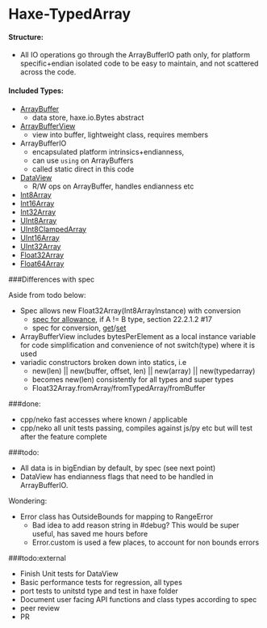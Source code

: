 # Haxe-TypedArray

#### Structure:
- All IO operations go through the ArrayBufferIO path only, for platform specific+endian isolated code to be easy to maintain, and not scattered across the code. 

#### Included Types:

- [ArrayBuffer](https://developer.mozilla.org/en-US/docs/Web/JavaScript/Reference/Global_Objects/ArrayBuffer) 
  - data store, haxe.io.Bytes abstract
- [ArrayBufferView](https://developer.mozilla.org/en-US/docs/Web/API/ArrayBufferView) 
  - view into buffer, lightweight class, requires members
- ArrayBufferIO
  - encapsulated platform intrinsics+endianness, 
  - can use `using` on ArrayBuffers
  - called static direct in this code
- [DataView](https://developer.mozilla.org/en-US/docs/Web/JavaScript/Reference/Global_Objects/DataView) 
  - R/W ops on ArrayBuffer, handles endianness etc
- [Int8Array](https://developer.mozilla.org/en-US/docs/Web/JavaScript/Reference/Global_Objects/Int8Array)
- [Int16Array](https://developer.mozilla.org/en-US/docs/Web/JavaScript/Reference/Global_Objects/Int16Array)
- [Int32Array](https://developer.mozilla.org/en-US/docs/Web/JavaScript/Reference/Global_Objects/Int32Array)
- [UInt8Array](https://developer.mozilla.org/en-US/docs/Web/JavaScript/Reference/Global_Objects/UInt8Array)
- [UInt8ClampedArray](https://developer.mozilla.org/en-US/docs/Web/JavaScript/Reference/Global_Objects/UInt8ClampedArray)
- [UInt16Array](https://developer.mozilla.org/en-US/docs/Web/JavaScript/Reference/Global_Objects/UInt16Array)
- [UInt32Array](https://developer.mozilla.org/en-US/docs/Web/JavaScript/Reference/Global_Objects/UInt32Array)
- [Float32Array](https://developer.mozilla.org/en-US/docs/Web/JavaScript/Reference/Global_Objects/Float32Array)
- [Float64Array](https://developer.mozilla.org/en-US/docs/Web/JavaScript/Reference/Global_Objects/Float64Array)

###Differences with spec

Aside from todo below:

- Spec allows new Float32Array(Int8ArrayInstance) with conversion
  - [spec for allowance](http://people.mozilla.org/~jorendorff/es6-draft.html#sec-%typedarray%-typedarray), if A != B type, section 22.2.1.2 #17
  - spec for conversion, [get](http://people.mozilla.org/~jorendorff/es6-draft.html#sec-getvaluefrombuffer)/[set](http://people.mozilla.org/~jorendorff/es6-draft.html#sec-setvalueinbuffer) 
- ArrayBufferView includes bytesPerElement as a local instance variable for code simplification and convenience of not switch(type) where it is used
- variadic constructors broken down into statics, i.e
  - new(len) || new(buffer, offset, len) || new(array) || new(typedarray)
  - becomes new(len) consistently for all types and super types
  - Float32Array.fromArray/fromTypedArray/fromBuffer

###done:

- cpp/neko fast accesses where known / applicable
- cpp/neko all unit tests passing, compiles against js/py etc but will test after the feature complete

###todo:

- All data is in bigEndian by default, by spec (see next point)
- DataView has endianness flags that need to be handled in ArrayBufferIO.

Wondering:

- Error class has OutsideBounds for mapping to RangeError
  - Bad idea to add reason string in #debug? This would be super useful, has saved me hours before
  - Error.custom is used a few places, to account for non bounds errors

###todo:external

- Finish Unit tests for DataView
- Basic performance tests for regression, all types
- port tests to unitstd type and test in haxe folder
- Document user facing API functions and class types according to spec
- peer review
- PR
